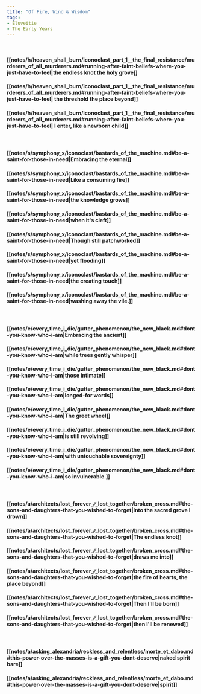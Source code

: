 ```yaml
---
title: "Of Fire, Wind & Wisdom"
tags:
- Eluveitie
- The Early Years
---
```

&nbsp;
#### [[notes/h/heaven_shall_burn/iconoclast_part_1__the_final_resistance/murderers_of_all_murderers.md#running-after-faint-beliefs-where-you-just-have-to-feel|the endless knot   the holy grove]]
#### [[notes/h/heaven_shall_burn/iconoclast_part_1__the_final_resistance/murderers_of_all_murderers.md#running-after-faint-beliefs-where-you-just-have-to-feel| the threshold   the place beyond]]
#### [[notes/h/heaven_shall_burn/iconoclast_part_1__the_final_resistance/murderers_of_all_murderers.md#running-after-faint-beliefs-where-you-just-have-to-feel| I enter, like a newborn child]]
&nbsp;
#### [[notes/s/symphony_x/iconoclast/bastards_of_the_machine.md#be-a-saint-for-those-in-need|Embracing the eternal]]
#### [[notes/s/symphony_x/iconoclast/bastards_of_the_machine.md#be-a-saint-for-those-in-need|Like a consuming fire]]
#### [[notes/s/symphony_x/iconoclast/bastards_of_the_machine.md#be-a-saint-for-those-in-need|the knowledge grows]]
#### [[notes/s/symphony_x/iconoclast/bastards_of_the_machine.md#be-a-saint-for-those-in-need|when it's cleft]]
#### [[notes/s/symphony_x/iconoclast/bastards_of_the_machine.md#be-a-saint-for-those-in-need|Though still patchworked]]
#### [[notes/s/symphony_x/iconoclast/bastards_of_the_machine.md#be-a-saint-for-those-in-need|yet flooding]]
#### [[notes/s/symphony_x/iconoclast/bastards_of_the_machine.md#be-a-saint-for-those-in-need|the creating touch]]
#### [[notes/s/symphony_x/iconoclast/bastards_of_the_machine.md#be-a-saint-for-those-in-need|washing away the vile.]]
&nbsp;
#### [[notes/e/every_time_i_die/gutter_phenomenon/the_new_black.md#dont-you-know-who-i-am|Embracing the ancient]]
#### [[notes/e/every_time_i_die/gutter_phenomenon/the_new_black.md#dont-you-know-who-i-am|while trees gently whisper]]
#### [[notes/e/every_time_i_die/gutter_phenomenon/the_new_black.md#dont-you-know-who-i-am|those intimate]]
#### [[notes/e/every_time_i_die/gutter_phenomenon/the_new_black.md#dont-you-know-who-i-am|longed-for words]]
#### [[notes/e/every_time_i_die/gutter_phenomenon/the_new_black.md#dont-you-know-who-i-am|The greet wheel]]
#### [[notes/e/every_time_i_die/gutter_phenomenon/the_new_black.md#dont-you-know-who-i-am|is still revolving]]
#### [[notes/e/every_time_i_die/gutter_phenomenon/the_new_black.md#dont-you-know-who-i-am|with untouchable sovereignty]]
#### [[notes/e/every_time_i_die/gutter_phenomenon/the_new_black.md#dont-you-know-who-i-am|so invulnerable.]]
&nbsp;
#### [[notes/a/architects/lost_forever_∕∕_lost_together/broken_cross.md#the-sons-and-daughters-that-you-wished-to-forget|Into the sacred grove I drown]]
#### [[notes/a/architects/lost_forever_∕∕_lost_together/broken_cross.md#the-sons-and-daughters-that-you-wished-to-forget|The endless knot]]
#### [[notes/a/architects/lost_forever_∕∕_lost_together/broken_cross.md#the-sons-and-daughters-that-you-wished-to-forget|draws me into]]
#### [[notes/a/architects/lost_forever_∕∕_lost_together/broken_cross.md#the-sons-and-daughters-that-you-wished-to-forget|the fire of hearts, the place beyond]]
#### [[notes/a/architects/lost_forever_∕∕_lost_together/broken_cross.md#the-sons-and-daughters-that-you-wished-to-forget|Then I'll be born]]
#### [[notes/a/architects/lost_forever_∕∕_lost_together/broken_cross.md#the-sons-and-daughters-that-you-wished-to-forget|then I'll be renewed]]
&nbsp;
#### [[notes/a/asking_alexandria/reckless_and_relentless/morte_et_dabo.md#this-power-over-the-masses-is-a-gift-you-dont-deserve|naked spirit   bare]]
#### [[notes/a/asking_alexandria/reckless_and_relentless/morte_et_dabo.md#this-power-over-the-masses-is-a-gift-you-dont-deserve|spirit]]
